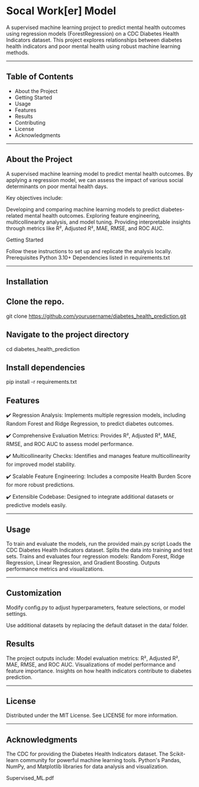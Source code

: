 # Socal Work[er] Model

A supervised machine learning project to predict mental health outcomes using regression models (ForestRegression) on a CDC Diabetes Health Indicators dataset. This project explores relationships between diabetes health indicators and poor mental health using robust machine learning methods.


---

## Table of Contents

- About the Project
- Getting Started
- Usage
- Features
- Results
- Contributing
- License
- Acknowledgments

---

## About the Project

A supervised machine learning model to predict mental health outcomes. By applying a regression model, we can assess the impact of various social determinants on poor mental health days. 

Key objectives include:

Developing and comparing machine learning models to predict diabetes-related mental health outcomes.
Exploring feature engineering, multicollinearity analysis, and model tuning.
Providing interpretable insights through metrics like R², Adjusted R², MAE, RMSE, and ROC AUC.

Getting Started

Follow these instructions to set up and replicate the analysis locally.
Prerequisites
Python 3.10+
Dependencies listed in requirements.txt

---

## Installation

## Clone the repo.
git clone https://github.com/yourusername/diabetes_health_prediction.git

## Navigate to the project directory
cd diabetes_health_prediction

## Install dependencies
pip install -r requirements.txt

## Features

✔️ Regression Analysis: Implements multiple regression models, including Random Forest and Ridge Regression, to predict diabetes outcomes.

✔️ Comprehensive Evaluation Metrics: Provides R², Adjusted R², MAE, RMSE, and ROC AUC to assess model performance.

✔️ Multicollinearity Checks: Identifies and manages feature multicollinearity for improved model stability.

✔️ Scalable Feature Engineering: Includes a composite Health Burden Score for more robust predictions.

✔️ Extensible Codebase: Designed to integrate additional datasets or predictive models easily.

---

## Usage

To train and evaluate the models, run the provided main.py script
Loads the CDC Diabetes Health Indicators dataset.
Splits the data into training and test sets.
Trains and evaluates four regression models: Random Forest, Ridge Regression, Linear Regression, and Gradient Boosting.
Outputs performance metrics and visualizations.

---

## Customization

Modify config.py to adjust hyperparameters, feature selections, or model settings.

Use additional datasets by replacing the default dataset in the data/ folder.

## Results

The project outputs include:
Model evaluation metrics: R², Adjusted R², MAE, RMSE, and ROC AUC.
Visualizations of model performance and feature importance.
Insights on how health indicators contribute to diabetes prediction.

--- 

## License

Distributed under the MIT License. See LICENSE for more information.

---

## Acknowledgments

The CDC for providing the Diabetes Health Indicators dataset.
The Scikit-learn community for powerful machine learning tools.
Python's Pandas, NumPy, and Matplotlib libraries for data analysis and visualization.


Supervised_ML.pdf 
